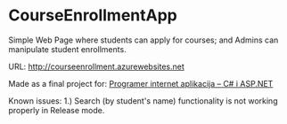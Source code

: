 # CourseEnrollmentApp
Simple Web Page where students can apply for courses; and Admins can manipulate student enrollments.

URL: http://courseenrollment.azurewebsites.net

Made as a final project for: [Programer internet aplikacija – C# i ASP.NET](https://www.algebra.hr/edukacija/razvoj-aplikacija/programer-internet-aplikacija-c-i-asp-net/?gclid=EAIaIQobChMIqO_Hkrui1wIVRhbTCh03SgxBEAAYASAAEgJYHvD_BwE)

Known issues: 
1.) Search (by student's name) functionality is not working properly in Release mode.
